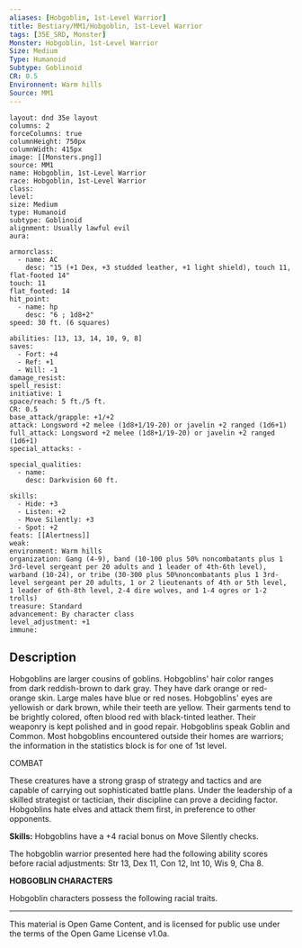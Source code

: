 ```yaml
---
aliases: [Hobgoblin, 1st-Level Warrior]
title: Bestiary/MM1/Hobgoblin, 1st-Level Warrior
tags: [35E_SRD, Monster]
Monster: Hobgoblin, 1st-Level Warrior
Size: Medium
Type: Humanoid
Subtype: Goblinoid
CR: 0.5
Environnent: Warm hills
Source: MM1
---
```


```statblock
layout: dnd 35e layout
columns: 2
forceColumns: true
columnHeight: 750px
columnWidth: 415px
image: [[Monsters.png]]
source: MM1
name: Hobgoblin, 1st-Level Warrior
race: Hobgoblin, 1st-Level Warrior
class: 
level: 
size: Medium
type: Humanoid
subtype: Goblinoid
alignment: Usually lawful evil
aura: 

armorclass:
  - name: AC
    desc: "15 (+1 Dex, +3 studded leather, +1 light shield), touch 11, flat-footed 14"
touch: 11
flat_footed: 14
hit_point:
  - name: hp
    desc: "6 ; 1d8+2"
speed: 30 ft. (6 squares)

abilities: [13, 13, 14, 10, 9, 8]
saves:
  - Fort: +4
  - Ref: +1
  - Will: -1
damage_resist: 
spell_resist: 
initiative: 1
space/reach: 5 ft./5 ft.
CR: 0.5
base_attack/grapple: +1/+2
attack: Longsword +2 melee (1d8+1/19-20) or javelin +2 ranged (1d6+1)
full_attack: Longsword +2 melee (1d8+1/19-20) or javelin +2 ranged (1d6+1)
special_attacks: -

special_qualities:
  - name: 
    desc: Darkvision 60 ft.

skills:
  - Hide: +3
  - Listen: +2
  - Move Silently: +3
  - Spot: +2
feats: [[Alertness]]
weak: 
environment: Warm hills
organization: Gang (4-9), band (10-100 plus 50% noncombatants plus 1 3rd-level sergeant per 20 adults and 1 leader of 4th-6th level), warband (10-24), or tribe (30-300 plus 50%noncombatants plus 1 3rd-level sergeant per 20 adults, 1 or 2 lieutenants of 4th or 5th level, 1 leader of 6th-8th level, 2-4 dire wolves, and 1-4 ogres or 1-2 trolls)
treasure: Standard
advancement: By character class
level_adjustment: +1
immune: 
```

## Description

<p>Hobgoblins are larger cousins of goblins. Hobgoblins' hair color ranges from dark reddish-brown to dark gray. They have dark orange or red-orange skin. Large males have blue or red noses. Hobgoblins' eyes are yellowish or dark brown, while their teeth are yellow. Their garments tend to be brightly colored, often blood red with black-tinted leather. Their weaponry is kept polished and in good repair. Hobgoblins speak Goblin and Common. Most hobgoblins encountered outside their homes are warriors; the information in the statistics block is for one of 1st level.</p>
<p>COMBAT</p>
<p>These creatures have a strong grasp of strategy and tactics and are capable of carrying out sophisticated battle plans. Under the leadership of a skilled strategist or tactician, their discipline can prove a deciding factor. Hobgoblins hate elves and attack them first, in preference to other opponents.</p>
<p>
            <b>Skills:</b> Hobgoblins have a +4 racial bonus on Move Silently checks.</p>
<p>The hobgoblin warrior presented here had the following ability scores before racial adjustments: Str 13, Dex 11, Con 12, Int 10, Wis 9, Cha 8.</p>
<p>
            <b>HOBGOBLIN CHARACTERS</b>
          </p>
<p>Hobgoblin characters possess the following racial traits.</p>

---

This material is Open Game Content, and is licensed for public use under
the terms of the Open Game License v1.0a.

